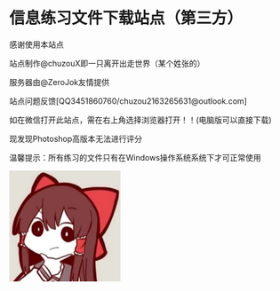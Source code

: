 <!DOCTYPE html>
<html>
    
<head>
<meta charset="utf-8">

<link rel="icon" href="img/logo.webp" type="image/x-icon">
<link rel="shortcut icon" href="img/logo.webp" type="image/x-icon">
</head>

<body>
    <h1>信息练习文件下载站点（第三方）</h1>
    <p>感谢使用本站点</p>
    <p>站点制作@chuzouX即一只离开出走世界（某个姓张的）</p>
    <p>服务器由@ZeroJok友情提供</p>
    <p>站点问题反馈[QQ3451860760/chuzou2163265631@outlook.com]</p>
    <p>如在微信打开此站点，需在右上角选择浏览器打开！！(电脑版可以直接下载)</p>
    <p>现发现Photoshop高版本无法进行评分</p>
    <p>温馨提示：所有练习的文件只有在Windows操作系统系统下才可正常使用</p>
    <img src="img/520.webp" width="200" />
<!--！！注意！！-->
</body>
</html>
